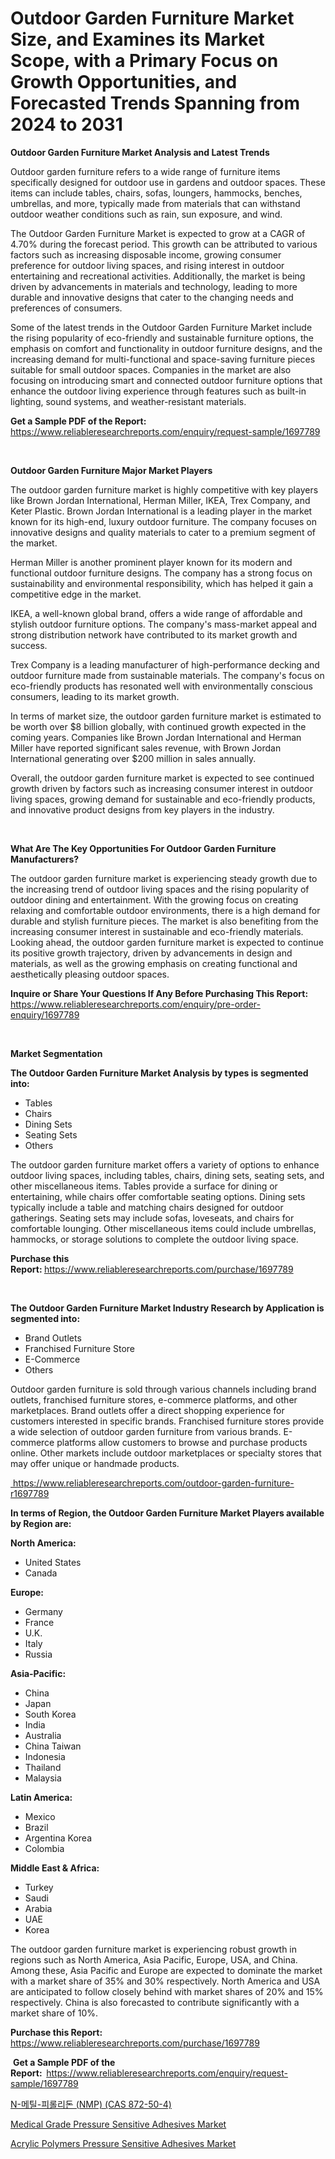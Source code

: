 <p><h1>Outdoor Garden Furniture Market Size, and Examines its Market Scope, with a Primary Focus on Growth Opportunities, and Forecasted Trends Spanning from 2024 to 2031</h1></p><p><strong>Outdoor Garden Furniture Market Analysis and Latest Trends</strong></p>
<p><p>Outdoor garden furniture refers to a wide range of furniture items specifically designed for outdoor use in gardens and outdoor spaces. These items can include tables, chairs, sofas, loungers, hammocks, benches, umbrellas, and more, typically made from materials that can withstand outdoor weather conditions such as rain, sun exposure, and wind.</p><p>The Outdoor Garden Furniture Market is expected to grow at a CAGR of 4.70% during the forecast period. This growth can be attributed to various factors such as increasing disposable income, growing consumer preference for outdoor living spaces, and rising interest in outdoor entertaining and recreational activities. Additionally, the market is being driven by advancements in materials and technology, leading to more durable and innovative designs that cater to the changing needs and preferences of consumers.</p><p>Some of the latest trends in the Outdoor Garden Furniture Market include the rising popularity of eco-friendly and sustainable furniture options, the emphasis on comfort and functionality in outdoor furniture designs, and the increasing demand for multi-functional and space-saving furniture pieces suitable for small outdoor spaces. Companies in the market are also focusing on introducing smart and connected outdoor furniture options that enhance the outdoor living experience through features such as built-in lighting, sound systems, and weather-resistant materials.</p></p>
<p><strong>Get a Sample PDF of the Report:&nbsp;</strong> <a href="https://www.reliableresearchreports.com/enquiry/request-sample/1697789">https://www.reliableresearchreports.com/enquiry/request-sample/1697789</a></p>
<p>&nbsp;</p>
<p><strong>Outdoor Garden Furniture Major Market Players</strong></p>
<p><p>The outdoor garden furniture market is highly competitive with key players like Brown Jordan International, Herman Miller, IKEA, Trex Company, and Keter Plastic. Brown Jordan International is a leading player in the market known for its high-end, luxury outdoor furniture. The company focuses on innovative designs and quality materials to cater to a premium segment of the market.</p><p>Herman Miller is another prominent player known for its modern and functional outdoor furniture designs. The company has a strong focus on sustainability and environmental responsibility, which has helped it gain a competitive edge in the market.</p><p>IKEA, a well-known global brand, offers a wide range of affordable and stylish outdoor furniture options. The company's mass-market appeal and strong distribution network have contributed to its market growth and success.</p><p>Trex Company is a leading manufacturer of high-performance decking and outdoor furniture made from sustainable materials. The company's focus on eco-friendly products has resonated well with environmentally conscious consumers, leading to its market growth.</p><p>In terms of market size, the outdoor garden furniture market is estimated to be worth over $8 billion globally, with continued growth expected in the coming years. Companies like Brown Jordan International and Herman Miller have reported significant sales revenue, with Brown Jordan International generating over $200 million in sales annually.</p><p>Overall, the outdoor garden furniture market is expected to see continued growth driven by factors such as increasing consumer interest in outdoor living spaces, growing demand for sustainable and eco-friendly products, and innovative product designs from key players in the industry.</p></p>
<p>&nbsp;</p>
<p><strong>What Are The Key Opportunities For Outdoor Garden Furniture Manufacturers?</strong></p>
<p><p>The outdoor garden furniture market is experiencing steady growth due to the increasing trend of outdoor living spaces and the rising popularity of outdoor dining and entertainment. With the growing focus on creating relaxing and comfortable outdoor environments, there is a high demand for durable and stylish furniture pieces. The market is also benefiting from the increasing consumer interest in sustainable and eco-friendly materials. Looking ahead, the outdoor garden furniture market is expected to continue its positive growth trajectory, driven by advancements in design and materials, as well as the growing emphasis on creating functional and aesthetically pleasing outdoor spaces.</p></p>
<p><strong>Inquire or Share Your Questions If Any Before Purchasing This Report:</strong> <a href="https://www.reliableresearchreports.com/enquiry/pre-order-enquiry/1697789">https://www.reliableresearchreports.com/enquiry/pre-order-enquiry/1697789</a></p>
<p>&nbsp;</p>
<p><strong>Market Segmentation</strong></p>
<p><strong>The Outdoor Garden Furniture Market Analysis by types is segmented into:</strong></p>
<p><ul><li>Tables</li><li>Chairs</li><li>Dining Sets</li><li>Seating Sets</li><li>Others</li></ul></p>
<p><p>The outdoor garden furniture market offers a variety of options to enhance outdoor living spaces, including tables, chairs, dining sets, seating sets, and other miscellaneous items. Tables provide a surface for dining or entertaining, while chairs offer comfortable seating options. Dining sets typically include a table and matching chairs designed for outdoor gatherings. Seating sets may include sofas, loveseats, and chairs for comfortable lounging. Other miscellaneous items could include umbrellas, hammocks, or storage solutions to complete the outdoor living space.</p></p>
<p><strong>Purchase this Report:&nbsp;</strong><a href="https://www.reliableresearchreports.com/purchase/1697789">https://www.reliableresearchreports.com/purchase/1697789</a></p>
<p>&nbsp;</p>
<p><strong>The Outdoor Garden Furniture Market Industry Research by Application is segmented into:</strong></p>
<p><ul><li>Brand Outlets</li><li>Franchised Furniture Store</li><li>E-Commerce</li><li>Others</li></ul></p>
<p><p>Outdoor garden furniture is sold through various channels including brand outlets, franchised furniture stores, e-commerce platforms, and other marketplaces. Brand outlets offer a direct shopping experience for customers interested in specific brands. Franchised furniture stores provide a wide selection of outdoor garden furniture from various brands. E-commerce platforms allow customers to browse and purchase products online. Other markets include outdoor marketplaces or specialty stores that may offer unique or handmade products.</p></p>
<p><a href="https://www.reliableresearchreports.com/outdoor-garden-furniture-r1697789">&nbsp;https://www.reliableresearchreports.com/outdoor-garden-furniture-r1697789</a></p>
<p><strong>In terms of Region, the Outdoor Garden Furniture Market Players available by Region are:</strong></p>
<p>
    <p> <strong> North America: </strong>
        <ul>
            <li>United States</li>
            <li>Canada</li>
        </ul>
        </p> 
    <p> <strong> Europe: </strong>
        <ul>
            <li>Germany</li>
            <li>France</li>
            <li>U.K.</li>
            <li>Italy</li>
            <li>Russia</li>
        </ul>
        </p> 
    <p> <strong> Asia-Pacific: </strong>
        <ul>
            <li>China</li>
            <li>Japan</li>
            <li>South Korea</li>
            <li>India</li>
            <li>Australia</li>
            <li>China Taiwan</li>
            <li>Indonesia</li>
            <li>Thailand</li>
            <li>Malaysia</li>
        </ul>
        </p> 
    <p> <strong> Latin America: </strong>
        <ul>
            <li>Mexico</li>
            <li>Brazil</li>
            <li>Argentina Korea</li>
            <li>Colombia</li>
        </ul>
        </p> 
    <p> <strong> Middle East & Africa: </strong>
        <ul>
            <li>Turkey</li>
            <li>Saudi</li>
            <li>Arabia</li>
            <li>UAE</li>
            <li>Korea</li>
        </ul>
    </p>
    </p>
<p><p>The outdoor garden furniture market is experiencing robust growth in regions such as North America, Asia Pacific, Europe, USA, and China. Among these, Asia Pacific and Europe are expected to dominate the market with a market share of 35% and 30% respectively. North America and USA are anticipated to follow closely behind with market shares of 20% and 15% respectively. China is also forecasted to contribute significantly with a market share of 10%.</p></p>
<p><strong>Purchase this Report: </strong><a href="https://www.reliableresearchreports.com/purchase/1697789">https://www.reliableresearchreports.com/purchase/1697789</a></p>
<p>&nbsp;<strong>Get a Sample PDF of the Report:&nbsp;&nbsp;</strong><a href="https://www.reliableresearchreports.com/enquiry/request-sample/1697789">https://www.reliableresearchreports.com/enquiry/request-sample/1697789</a></p>
<p><strong></strong></p>
<p><p><a href="https://github.com/wallacBahrtyinger567686/Market-Research-Report-List-2/blob/main/2695805146490.md">N-메틸-피롤리돈 (NMP) (CAS 872-50-4)</a></p><p><a href="https://github.com/NaomieConner2023/Market-Research-Report-List-1/blob/main/medical-grade-pressure-sensitive-adhesives-market.md">Medical Grade Pressure Sensitive Adhesives Market</a></p><p><a href="https://github.com/iprahimabdulrahmman/Market-Research-Report-List-1/blob/main/acrylic-polymers-pressure-sensitive-adhesives-market.md">Acrylic Polymers Pressure Sensitive Adhesives Market</a></p></p>